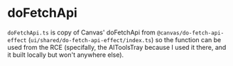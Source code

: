 # doFetchApi

`doFetchApi.ts` is copy of Canvas' doFetchApi from `@canvas/do-fetch-api-effect`
(`ui/shared/do-fetch-api-effect/index.ts`) so the function can be
used from the RCE (specifally, the AIToolsTray because I used it there, and it
built locally but won't anywhere else).
